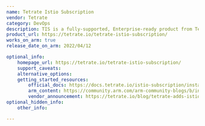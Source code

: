 ```yaml
---
name: Tetrate Istio Subscription
vendor: Tetrate
category: DevOps
description: TIS is a fully-supported, Enterprise-ready product from Tetrate that provides vetted builds of Istio, tested against all major cloud platforms.
product_url: https://tetrate.io/tetrate-istio-subscription/
works_on_arm: true
release_date_on_arm: 2022/04/12

optional_info:
    homepage_url: https://tetrate.io/tetrate-istio-subscription/
    support_caveats:
    alternative_options:
    getting_started_resources:
        official_docs: https://docs.tetrate.io/istio-subscription/installation/
        arm_content: https://community.arm.com/arm-community-blogs/b/infrastructure-solutions-blog/posts/deploying-tetrate-istio-distribution-for-arm-neoverse-based-aws-graviton-processors
        vendor_announcement: https://tetrate.io/blog/tetrate-adds-istio-and-envoy-support-for-arm-neoverse/
optional_hidden_info:
    other_info:

---
```

